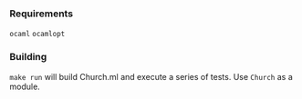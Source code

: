 ### Requirements

`ocaml`
`ocamlopt`

### Building

`make run` will build Church.ml and execute a series of tests. Use `Church` as a module.


